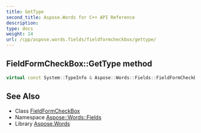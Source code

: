 ```yaml
---
title: GetType
second_title: Aspose.Words for C++ API Reference
description: 
type: docs
weight: 14
url: /cpp/aspose.words.fields/fieldformcheckbox/gettype/
---
```

## FieldFormCheckBox::GetType method




```cpp
virtual const System::TypeInfo & Aspose::Words::Fields::FieldFormCheckBox::GetType() const override
```

## See Also

* Class [FieldFormCheckBox](../)
* Namespace [Aspose::Words::Fields](../../)
* Library [Aspose.Words](../../../)
